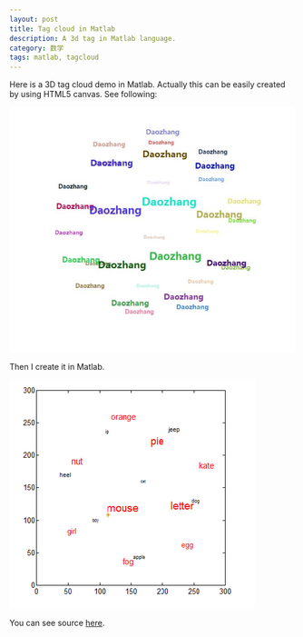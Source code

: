 ```yaml
---
layout: post
title: Tag cloud in Matlab
description: A 3d tag in Matlab language.
category: 数学
tags: matlab, tagcloud
---
```


Here is a 3D tag cloud demo in Matlab. Actually this can be easily created by using HTML5 canvas. See following:
<!--more-->

<img src="/media/files/2013/Dec/22-tagcloudinhtml5.jpg"></img>

Then I create it in Matlab.

<img src="/media/files/2013/Dec/22-tagcloudinmatlab.png"></img>

You can see source [here](https://github.com/Qwh/3DTagCloud).

